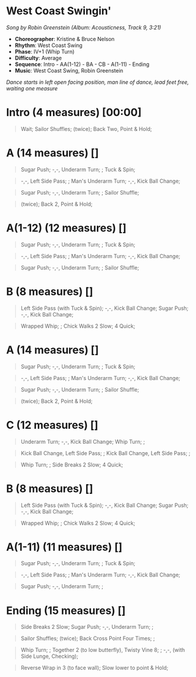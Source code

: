 # West Coast Swingin'
*Song by Robin Greenstein (Album: Acousticness, Track 9, 3:21)*

* **Choreographer**: Kristine & Bruce Nelson
* **Rhythm**: West Coast Swing
* **Phase**: IV+1 (Whip Turn)
* **Difficulty**: Average
* **Sequence**: Intro - AA(1-12) - BA - CB - A(1-11) - Ending
* **Music**: West Coast Swing, Robin Greenstein

*Dance starts in left open facing position, man line of dance, lead feet free, waiting one measure*

# Intro (4 measures) [00:00]

> Wait; Sailor Shuffles; (twice); Back Two, Point & Hold;

# A (14 measures) []

> Sugar Push; -,-, Underarm Turn; ; Tuck & Spin;

> -,-, Left Side Pass; ; Man's Underarm Turn; -,-, Kick Ball Change;

> Sugar Push; -,-, Underarm Turn; ; Sailor Shuffle;

> (twice); Back 2, Point & Hold;

# A(1-12) (12 measures) []

> Sugar Push; -,-, Underarm Turn; ; Tuck & Spin;

> -,-, Left Side Pass; ; Man's Underarm Turn; -,-, Kick Ball Change;

> Sugar Push; -,-, Underarm Turn; ; Sailor Shuffle;

# B (8 measures) []

> Left Side Pass (with Tuck & Spin); -,-, Kick Ball Change; Sugar Push; -,-, Kick Ball Change;

> Wrapped Whip; ; Chick Walks 2 Slow; 4 Quick;

# A (14 measures) []

> Sugar Push; -,-, Underarm Turn; ; Tuck & Spin;

> -,-, Left Side Pass; ; Man's Underarm Turn; -,-, Kick Ball Change;

> Sugar Push; -,-, Underarm Turn; ; Sailor Shuffle;

> (twice); Back 2, Point & Hold;

# C (12 measures) []

> Underarm Turn; -,-, Kick Ball Change; Whip Turn; ;

> Kick Ball Change, Left Side Pass; ; Kick Ball Change, Left Side Pass; ;

> Whip Turn; ; Side Breaks 2 Slow; 4 Quick;

# B (8 measures) []

> Left Side Pass (with Tuck & Spin); -,-, Kick Ball Change; Sugar Push; -,-, Kick Ball Change;

> Wrapped Whip; ; Chick Walks 2 Slow; 4 Quick;

# A(1-11) (11 measures) []

> Sugar Push; -,-, Underarm Turn; ; Tuck & Spin;

> -,-, Left Side Pass; ; Man's Underarm Turn; -,-, Kick Ball Change;

> Sugar Push; -,-, Underarm Turn; ;

# Ending (15 measures) []

> Side Breaks 2 Slow; Sugar Push; -,-, Underarm Turn; ;

> Sailor Shuffles; (twice); Back Cross Point Four Times; ;

> Whip Turn; ; Together 2 (to low butterfly), Twisty Vine 8; ; -,-, (with Side Lunge, Checking);

> Reverse Wrap in 3 (to face wall); Slow lower to point & Hold;